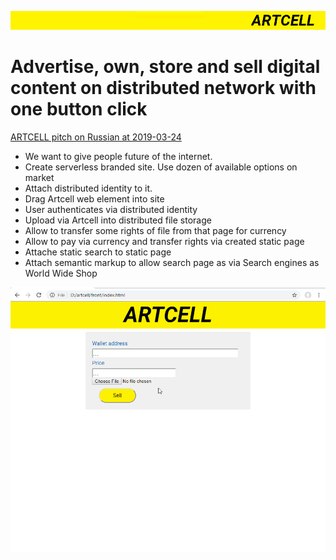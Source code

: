 
![header](header.png)

# Advertise, own, store and sell digital content on distributed network with one button click

[ARTCELL pitch on Russian at 2019-03-24](https://www.youtube.com/watch?v=zrini-SSjB8)


- We want to give people future of the internet.
- Create serverless branded site. Use dozen of available options on market
- Attach distributed identity to it.
- Drag Artcell web element into site
- User authenticates via distributed identity
- Upload via Artcell into distributed file storage
- Allow to transfer some rights of file from that page for currency
- Allow to pay via currency and transfer rights via created static page
- Attache static search to static page
- Attach semantic markup to allow search page as via Search engines as World Wide Shop

![demo](demo.gif)
